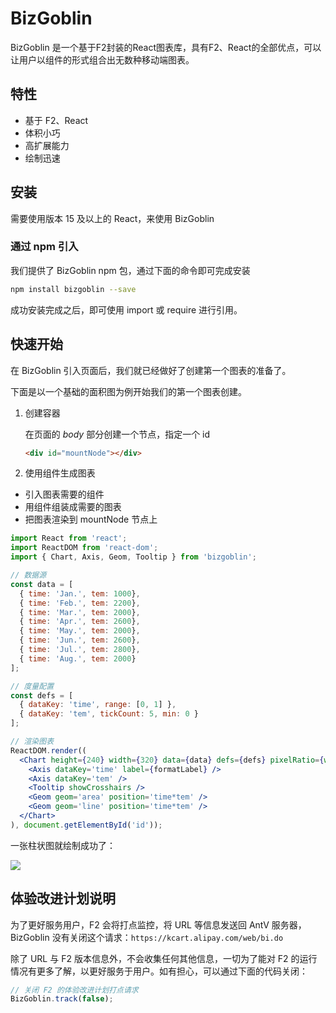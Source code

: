 
# BizGoblin

BizGoblin 是一个基于F2封装的React图表库，具有F2、React的全部优点，可以让用户以组件的形式组合出无数种移动端图表。

## 特性
- 基于 F2、React
- 体积小巧
- 高扩展能力
- 绘制迅速

## 安装

需要使用版本 15 及以上的 React，来使用 BizGoblin

### 通过 npm 引入

我们提供了 BizGoblin npm 包，通过下面的命令即可完成安装

```bash
npm install bizgoblin --save
```

成功安装完成之后，即可使用 import 或 require 进行引用。

## 快速开始

在 BizGoblin 引入页面后，我们就已经做好了创建第一个图表的准备了。

下面是以一个基础的面积图为例开始我们的第一个图表创建。

1. 创建容器

	在页面的 *body* 部分创建一个节点，指定一个 id

	```html
	<div id="mountNode"></div>
	```

2. 使用组件生成图表

  - 引入图表需要的组件
  - 用组件组装成需要的图表
  - 把图表渲染到 mountNode 节点上

```jsx
import React from 'react';
import ReactDOM from 'react-dom';
import { Chart, Axis, Geom, Tooltip } from 'bizgoblin';

// 数据源
const data = [
  { time: 'Jan.', tem: 1000},
  { time: 'Feb.', tem: 2200},
  { time: 'Mar.', tem: 2000},
  { time: 'Apr.', tem: 2600},
  { time: 'May.', tem: 2000},
  { time: 'Jun.', tem: 2600},
  { time: 'Jul.', tem: 2800},
  { time: 'Aug.', tem: 2000}
];

// 度量配置
const defs = [
  { dataKey: 'time', range: [0, 1] },
  { dataKey: 'tem', tickCount: 5, min: 0 }
];

// 渲染图表
ReactDOM.render((
  <Chart height={240} width={320} data={data} defs={defs} pixelRatio={window.devicePixelRatio*2} >
    <Axis dataKey='time' label={formatLabel} />
    <Axis dataKey='tem' />
    <Tooltip showCrosshairs />
    <Geom geom='area' position='time*tem' />
    <Geom geom='line' position='time*tem' />
  </Chart>
), document.getElementById('id'));

```

一张柱状图就绘制成功了：

![](https://cdn.yuque.com/lark/0/2018/png/49761/1530019800146-e346143b-9fbb-415f-9eb8-be2718200281.png) 

## 体验改进计划说明
为了更好服务用户，F2 会将打点监控，将 URL 等信息发送回 AntV 服务器，BizGoblin 没有关闭这个请求：```https://kcart.alipay.com/web/bi.do```

除了 URL 与 F2 版本信息外，不会收集任何其他信息，一切为了能对 F2 的运行情况有更多了解，以更好服务于用户。如有担心，可以通过下面的代码关闭：

```js
// 关闭 F2 的体验改进计划打点请求
BizGoblin.track(false);
```

